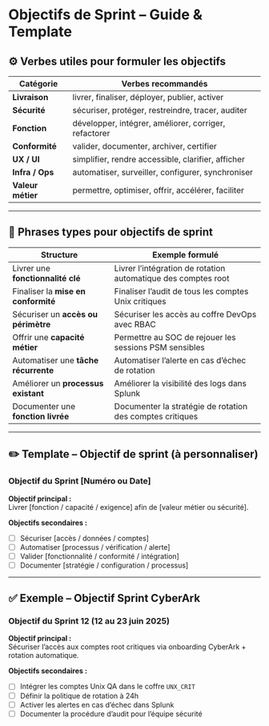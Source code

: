 # Objectifs de Sprint – Guide & Template

## ⚙️ Verbes utiles pour formuler les objectifs

| Catégorie         | Verbes recommandés                                  |
|-------------------|------------------------------------------------------|
| **Livraison**     | livrer, finaliser, déployer, publier, activer       |
| **Sécurité**      | sécuriser, protéger, restreindre, tracer, auditer   |
| **Fonction**      | développer, intégrer, améliorer, corriger, refactorer |
| **Conformité**    | valider, documenter, archiver, certifier            |
| **UX / UI**       | simplifier, rendre accessible, clarifier, afficher  |
| **Infra / Ops**   | automatiser, surveiller, configurer, synchroniser   |
| **Valeur métier** | permettre, optimiser, offrir, accélérer, faciliter  |

---

## 🧠 Phrases types pour objectifs de sprint

| Structure                                 | Exemple formulé                                |
|-------------------------------------------|------------------------------------------------|
| Livrer une **fonctionnalité clé**         | Livrer l’intégration de rotation automatique des comptes root |
| Finaliser la **mise en conformité**       | Finaliser l’audit de tous les comptes Unix critiques |
| Sécuriser un **accès ou périmètre**       | Sécuriser les accès au coffre DevOps avec RBAC |
| Offrir une **capacité métier**            | Permettre au SOC de rejouer les sessions PSM sensibles |
| Automatiser une **tâche récurrente**      | Automatiser l’alerte en cas d’échec de rotation |
| Améliorer un **processus existant**       | Améliorer la visibilité des logs dans Splunk |
| Documenter une **fonction livrée**        | Documenter la stratégie de rotation des comptes critiques |

---

## ✏️ Template – Objectif de sprint (à personnaliser)

### Objectif du Sprint [Numéro ou Date]

**Objectif principal :**  
Livrer [fonction / capacité / exigence] afin de [valeur métier ou sécurité].

**Objectifs secondaires :**
- [ ] Sécuriser [accès / données / comptes]
- [ ] Automatiser [processus / vérification / alerte]
- [ ] Valider [fonctionnalité / conformité / intégration]
- [ ] Documenter [stratégie / configuration / processus]

---

## ✅ Exemple – Objectif Sprint CyberArk

### Objectif du Sprint 12 (12 au 23 juin 2025)

**Objectif principal :**  
Sécuriser l’accès aux comptes root critiques via onboarding CyberArk + rotation automatique.

**Objectifs secondaires :**
- [ ] Intégrer les comptes Unix QA dans le coffre `UNX_CRIT`  
- [ ] Définir la politique de rotation à 24h  
- [ ] Activer les alertes en cas d’échec dans Splunk  
- [ ] Documenter la procédure d’audit pour l’équipe sécurité